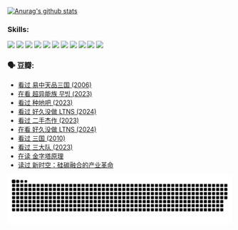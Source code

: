 
[![Anurag's github stats](https://github-readme-stats.vercel.app/api?username=w940853815)](https://github.com/anuraghazra/github-readme-stats)

### Skills:

<code><img height="32" src="https://cdn.jsdelivr.net/npm/simple-icons@v5/icons/python.svg"></code>
<code><img height="32" src="https://cdn.jsdelivr.net/npm/simple-icons@v5/icons/javascript.svg"></code>
<code><img height="32" src="https://cdn.jsdelivr.net/npm/simple-icons@v5/icons/django.svg"></code>
<code><img height="32" src="https://cdn.jsdelivr.net/npm/simple-icons@v5/icons/flask.svg"></code>
<code><img height="32" src="https://cdn.jsdelivr.net/npm/simple-icons@v5/icons/vuetify.svg"></code>
<code><img height="32" src="https://cdn.jsdelivr.net/npm/simple-icons@v5/icons/git.svg"></code>
<code><img height="32" src="https://cdn.jsdelivr.net/npm/simple-icons@v5/icons/docker.svg"></code>
<code><img height="32" src="https://cdn.jsdelivr.net/npm/simple-icons@v5/icons/postgresql.svg"></code>
<code><img height="32" src="https://cdn.jsdelivr.net/npm/simple-icons@v5/icons/elasticsearch.svg"></code>
<code><img height="32" src="https://cdn.jsdelivr.net/npm/simple-icons@v5/icons/macos.svg"></code>
<code><img height="32" src="https://cdn.jsdelivr.net/npm/simple-icons@v5/icons/linux.svg"></code>

### 🗣 豆瓣:

<!-- DOUBAN-ACTIVITIES:START -->
- [看过 易中天品三国‎ (2006)](https://www.douban.com/people/136069238/status/4529910812/?_i=09144128)
- [在看 超异能族 무빙‎ (2023)](https://www.douban.com/people/136069238/status/4527291077/?_i=09144128)
- [看过 种地吧‎ (2023)](https://www.douban.com/people/136069238/status/4527289637/?_i=09144128)
- [看过 好久没做 LTNS‎ (2024)](https://www.douban.com/people/136069238/status/4527289515/?_i=09144128)
- [看过 二手杰作‎ (2023)](https://www.douban.com/people/136069238/status/4522502716/?_i=09144128)
- [在看 好久没做 LTNS‎ (2024)](https://www.douban.com/people/136069238/status/4521969883/?_i=09144128)
- [看过 三国‎ (2010)](https://www.douban.com/people/136069238/status/4521634661/?_i=09144128)
- [看过 三大队‎ (2023)](https://www.douban.com/people/136069238/status/4510323325/?_i=09144128)
- [在读 金字塔原理](https://www.douban.com/people/136069238/status/4507497587/?_i=09144128)
- [读过 新时空：硅碳融合的产业革命](https://www.douban.com/people/136069238/status/4506659177/?_i=09144128)
<!-- DOUBAN-ACTIVITIES:END -->


![Snake animation](https://raw.githubusercontent.com/w940853815/w940853815/output/github-contribution-grid-snake.svg)

<!--
**w940853815/w940853815** is a ✨ _special_ ✨ repository because its `README.md` (this file) appears on your GitHub profile.

Here are some ideas to get you started:

- 🔭 I’m currently working on ...
- 🌱 I’m currently learning ...
- 👯 I’m looking to collaborate on ...
- 🤔 I’m looking for help with ...
- 💬 Ask me about ...
- 📫 How to reach me: ...
- 😄 Pronouns: ...
- ⚡ Fun fact: ...
-->
